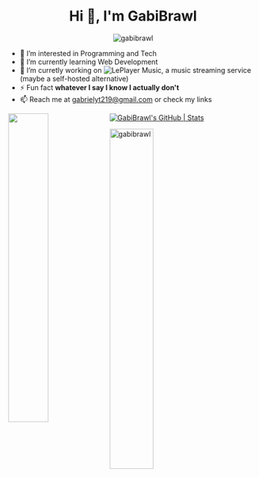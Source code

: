 <h1 align="center">Hi 👋, I'm GabiBrawl</h1>
<p align="center"> <img src="https://komarev.com/ghpvc/?username=gabibrawl&label=Profile%20views&color=0e75b6&style=flat" alt="gabibrawl" /> </p>

- 👀 I’m interested in Programming and Tech
- 🌱 I’m currently learning Web Development
- 💞️ I’m curretly working on ![LePlayer Music](https://github.com/LePlayer-music), a music streaming service (maybe a self-hosted alternative)
- ⚡ Fun fact **whatever I say I know I actually don't**
- 📫 Reach me at gabrielyt219@gmail.com or check my links

[![GabiBrawl's GitHub | Stats](https://stats.quira.sh/GabiBrawl/github?theme=dark)](https://quira.sh?utm_source=widgets&utm_campaign=GabiBrawl)
<img align="left" width="40%" src="https://github-readme-stats.vercel.app/api?username=GabiBrawl&show_icons=true&theme=dark">

<!---
GabiBrawl/GabiBrawl is a ✨ special ✨ repository because its `README.md` (this file) appears on your GitHub profile.
You can click the Preview link to take a look at your changes.
--->

<img align="left" width="42%" src="https://github-readme-streak-stats.herokuapp.com/?user=gabibrawl&theme=dark" alt="gabibrawl" />
